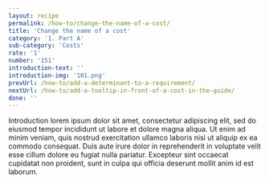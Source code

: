 ```yaml
---
layout: recipe
permalink: /how-to/change-the-name-of-a-cost/
title: 'Change the name of a cost'
category: '1. Part A'
sub-category: 'Costs'
rate: '1'
number: '151'
introduction-text: ''
introduction-img: '101.png'
prevUrl: /how-to/add-a-determinant-to-a-requirement/
nextUrl: /how-to/add-a-tooltip-in-front-of-a-cost-in-the-guide/
done: ''
---
```


Introduction lorem ipsum dolor sit amet, consectetur adipiscing elit, sed do eiusmod tempor incididunt ut labore et dolore magna aliqua. Ut enim ad minim veniam, quis nostrud exercitation ullamco laboris nisi ut aliquip ex ea commodo consequat. Duis aute irure dolor in reprehenderit in voluptate velit esse cillum dolore eu fugiat nulla pariatur. Excepteur sint occaecat cupidatat non proident, sunt in culpa qui officia deserunt mollit anim id est laborum.

